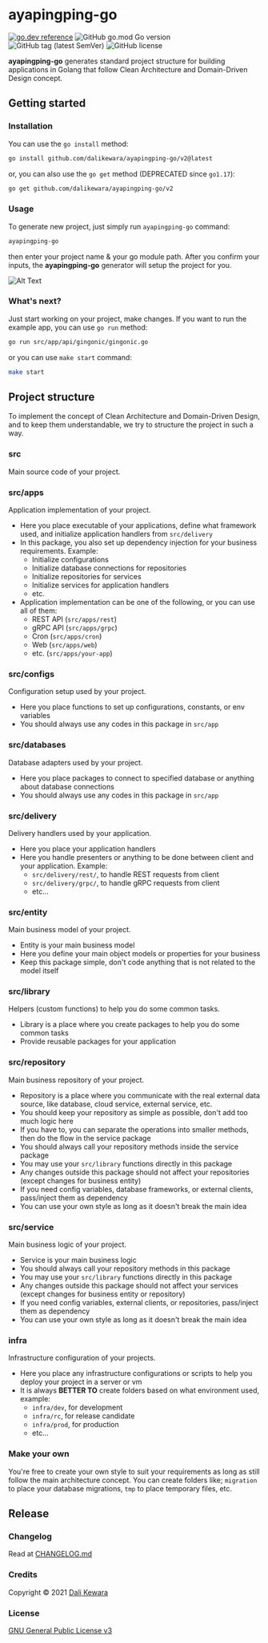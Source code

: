 # ayapingping-go

[![go.dev reference](https://img.shields.io/badge/go.dev-reference-007d9c?logo=go&logoColor=white&style=flat-square)](https://pkg.go.dev/github.com/dalikewara/ayapingping-go/v2)
![GitHub go.mod Go version](https://img.shields.io/github/go-mod/go-version/dalikewara/ayapingping-go)
![GitHub tag (latest SemVer)](https://img.shields.io/github/v/tag/dalikewara/ayapingping-go)
![GitHub license](https://img.shields.io/github/license/dalikewara/ayapingping-go)

**ayapingping-go** generates standard project structure for building applications in Golang that follow Clean
Architecture and Domain-Driven Design concept.

## Getting started

### Installation

You can use the `go install` method:

```bash
go install github.com/dalikewara/ayapingping-go/v2@latest
```

or, you can also use the `go get` method (DEPRECATED since `go1.17`):

```bash
go get github.com/dalikewara/ayapingping-go/v2
```

### Usage

To generate new project, just simply run `ayapingping-go` command:

```bash
ayapingping-go
```

then enter your project name & your go module path. After you confirm your inputs, the **ayapingping-go** generator will
setup the project for you.

![Alt Text](https://lh3.googleusercontent.com/pw/AM-JKLXHIY-P9tKx2cI0sgdLTxzvK5ErAwkToS-3to790cY4UDg2yullDtehGV2LEtYEDU-a1-xa9t_0vjTJJVri45aDNXN7BLxx-eAxOflZltzzrwF2bILJ9bHQWsCnXtCNDC8tMWZMk4tPtDP1iu9OYmD4=w600-h372-no)

### What's next?

Just start working on your project, make changes. If you want to run the example app, you can use `go run` method:

```bash
go run src/app/api/gingonic/gingonic.go
```

or you can use `make start` command:

```bash
make start
```

## Project structure

To implement the concept of Clean Architecture and Domain-Driven Design, and to keep them understandable, we try to
structure the project in such a way.

### src

Main source code of your project.

### src/apps

Application implementation of your project.

- Here you place executable of your applications, define what framework used, and initialize application handlers from `src/delivery`
- In this package, you also set up dependency injection for your business requirements. Example:
  - Initialize configurations
  - Initialize database connections for repositories
  - Initialize repositories for services
  - Initialize services for application handlers
  - etc.
- Application implementation can be one of the following, or you can use all of them:
  - REST API (`src/apps/rest`)
  - gRPC API (`src/apps/grpc`)
  - Cron (`src/apps/cron`)
  - Web (`src/apps/web`)
  - etc. (`src/apps/your-app`)

### src/configs

Configuration setup used by your project.

- Here you place functions to set up configurations, constants, or env variables
- You should always use any codes in this package in `src/app`

### src/databases

Database adapters used by your project.

- Here you place packages to connect to specified database or anything about database connections
- You should always use any codes in this package in `src/app`

### src/delivery

Delivery handlers used by your application.

- Here you place your application handlers
- Here you handle presenters or anything to be done between client and your application. Example:
  - `src/delivery/rest/`, to handle REST requests from client
  - `src/delivery/grpc/`, to handle gRPC requests from client
  - etc...

### src/entity

Main business model of your project.

- Entity is your main business model
- Here you define your main object models or properties for your business
- Keep this package simple, don't code anything that is not related to the model itself

### src/library

Helpers (custom functions) to help you do some common tasks.

- Library is a place where you create packages to help you do some common tasks
- Provide reusable packages for your application

### src/repository

Main business repository of your project.

- Repository is a place where you communicate with the real external data source, like database, cloud service, external service, etc.
- You should keep your repository as simple as possible, don't add too much logic here
- If you have to, you can separate the operations into smaller methods, then do the flow in the service package
- You should always call your repository methods inside the service package
- You may use your `src/library` functions directly in this package
- Any changes outside this package should not affect your repositories (except changes for business entity)
- If you need config variables, database frameworks, or external clients, pass/inject them as dependency
- You can use your own style as long as it doesn't break the main idea

### src/service

Main business logic of your project.

- Service is your main business logic
- You should always call your repository methods in this package
- You may use your `src/library` functions directly in this package
- Any changes outside this package should not affect your services (except changes for business entity or repository)
- If you need config variables, external clients, or repositories, pass/inject them as dependency
- You can use your own style as long as it doesn't break the main idea

### infra

Infrastructure configuration of your projects.

- Here you place any infrastructure configurations or scripts to help you deploy your project in a server or vm
- It is always **BETTER TO** create folders based on what environment used, example:
  - `infra/dev`, for development
  - `infra/rc`, for release candidate
  - `infra/prod`, for production
  - etc...

### Make your own

You're free to create your own style to suit your requirements as long as still follow the main architecture concept.
You can create folders like; `migration` to place your database migrations, `tmp` to place temporary files, etc.

## Release

### Changelog

Read at [CHANGELOG.md](https://github.com/dalikewara/ayapingping-go/blob/master/CHANGELOG.md)

### Credits

Copyright &copy; 2021 [Dali Kewara](https://www.dalikewara.com)

### License

[GNU General Public License v3](https://github.com/dalikewara/ayapingping-go/blob/master/LICENSE)